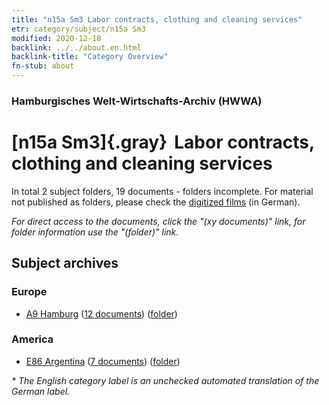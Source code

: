 ```yaml
---
title: "n15a Sm3 Labor contracts, clothing and cleaning services"
etr: category/subject/n15a Sm3
modified: 2020-12-18
backlink: ../../about.en.html
backlink-title: "Category Overview"
fn-stub: about
---
```


### Hamburgisches Welt-Wirtschafts-Archiv (HWWA)
# [n15a Sm3]{.gray}&#8201; Labor contracts, clothing and cleaning services&#160; 





In total 2 subject folders, 19 documents - folders incomplete.
For material not published as folders, please check the [digitized films](/film/h1_sh) (in German).

_For direct access to the documents, click the "(xy documents)" link, for folder information use the "(folder)" link._

## Subject archives



### Europe

- [A9 Hamburg](../../../geo/about.en.html#A9) (<a href="https://dfg-viewer.de/show/?tx_dlf[id]=https://pm20.zbw.eu/mets/sh/1409xx/140905/1452xx/145208/public.mets.en.xml" target="_blank">12 documents</a>) ([folder](http://purl.org/pressemappe20/folder/sh/140905,145208))

### America

- [E86 Argentina](../../../geo/about.en.html#E86) (<a href="https://dfg-viewer.de/show/?tx_dlf[id]=https://pm20.zbw.eu/mets/sh/1416xx/141692/1452xx/145208/public.mets.en.xml" target="_blank">7 documents</a>) ([folder](http://purl.org/pressemappe20/folder/sh/141692,145208))


_* The English category label is an unchecked automated translation of the German label._

